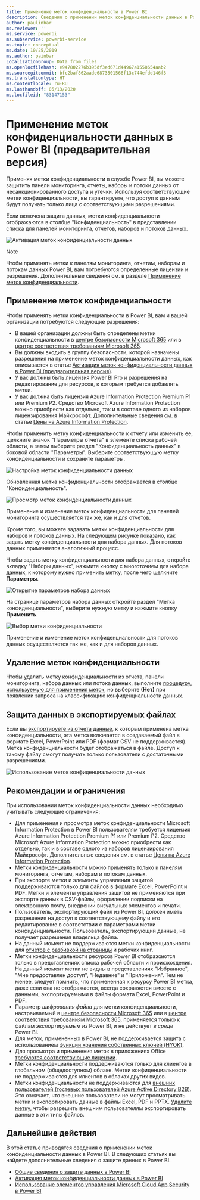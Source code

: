 ```yaml
---
title: Применение меток конфиденциальности в Power BI
description: Сведения о применении меток конфиденциальности данных в Power BI
author: paulinbar
ms.reviewer: ''
ms.service: powerbi
ms.subservice: powerbi-service
ms.topic: conceptual
ms.date: 10/25/2019
ms.author: painbar
LocalizationGroup: Data from files
ms.openlocfilehash: e947802276b395df3ed671d44967a1558654aab2
ms.sourcegitcommit: bfc2baf862aade6873501566f13c744efdd146f3
ms.translationtype: HT
ms.contentlocale: ru-RU
ms.lasthandoff: 05/13/2020
ms.locfileid: "83147153"
---
```

# <a name="apply-data-sensitivity-labels-in-power-bi-preview"></a>Применение меток конфиденциальности данных в Power BI (предварительная версия)

Применяя метки конфиденциальности в службе Power BI, вы можете защитить панели мониторинга, отчеты, наборы и потоки данных от несанкционированного доступа и утечки. Используя соответствующие метки конфиденциальности, вы гарантируете, что доступ к данным будут получать только лица с соответствующими разрешениями.

Если включена защита данных, метки конфиденциальности отображаются в столбце "Конфиденциальность" в представлении списка для панелей мониторинга, отчетов, наборов и потоков данных.

![Активация меток конфиденциальности данных](media/service-security-apply-data-sensitivity-labels/apply-data-sensitivity-labels-01.png)

> [!NOTE]
> Чтобы применять метки к панелям мониторинга, отчетам, наборам и потокам данных Power BI, вам потребуются определенные лицензии и разрешения. Дополнительные сведения см. в разделе [Применение меток конфиденциальности](#applying-sensitivity-labels).

## <a name="applying-sensitivity-labels"></a>Применение меток конфиденциальности

Чтобы применять метки конфиденциальности в Power BI, вам и вашей организации потребуются следующие разрешения:

* В вашей организации должны быть определены метки конфиденциальности в [центре безопасности Microsoft 365](https://security.microsoft.com/) или в [центре соответствия требованиям Microsoft 365](https://compliance.microsoft.com/).
* Вы должны входить в группу безопасности, которой назначены разрешения на применение меток конфиденциальности данных, как описывается в статье [Активация меток конфиденциальности данных в Power BI (предварительная версия)](../admin/service-security-enable-data-sensitivity-labels.md#enable-data-sensitivity-labels).
* У вас должны быть лицензия Power BI Pro и разрешения на редактирование для ресурсов, к которым требуется добавлять метки. 
* У вас должна быть лицензия Azure Information Protection Premium P1 или Premium P2. Средство Microsoft Azure Information Protection можно приобрести как отдельно, так и в составе одного из наборов лицензирования Майкрософт. Дополнительные сведения см. в статье [Цены на Azure Information Protection](https://azure.microsoft.com/pricing/details/information-protection/).

Чтобы применить метку конфиденциальности к отчету или изменить ее, щелкните значок "Параметры отчета" в элементе списка рабочей области, а затем выберите раздел "Конфиденциальность данных" в боковой области "Параметры". Выберите соответствующую метку конфиденциальности и сохраните параметры.

![Настройка меток конфиденциальности данных](media/service-security-apply-data-sensitivity-labels/apply-data-sensitivity-labels-02.png)

Обновленная метка конфиденциальности отображается в столбце "Конфиденциальность". 

![Просмотр меток конфиденциальности данных](media/service-security-apply-data-sensitivity-labels/apply-data-sensitivity-labels-03.png)

Применение и изменение меток конфиденциальности для панелей мониторинга осуществляется так же, как и для отчетов. 

Кроме того, вы можете задавать метки конфиденциальности для наборов и потоков данных. На следующем рисунке показано, как задать метку конфиденциальности для набора данных. Для потоков данных применяется аналогичный процесс.

Чтобы задать метку конфиденциальности для набора данных, откройте вкладку "Наборы данных", нажмите кнопку с многоточием для набора данных, к которому нужно применить метку, после чего щелкните **Параметры**.

![Открытие параметров набора данных](media/service-security-apply-data-sensitivity-labels/apply-data-sensitivity-labels-05.png)

На странице параметров набора данных откройте раздел "Метка конфиденциальности", выберите нужную метку и нажмите кнопку **Применить**.

![Выбор метки конфиденциальности](media/service-security-apply-data-sensitivity-labels/apply-data-sensitivity-labels-06.png)

Применение и изменение меток конфиденциальности для потоков данных осуществляется так же, как и для наборов данных.

## <a name="removing-sensitivity-labels"></a>Удаление меток конфиденциальности
Чтобы удалить метку конфиденциальности из отчета, панели мониторинга, набора данных или потока данных, выполните [процедуру, используемую для применения меток](#applying-sensitivity-labels), но выберите **(Нет)** при появлении запроса на классификацию конфиденциальности данных. 

## <a name="data-protection-in-exported-files"></a>Защита данных в экспортируемых файлах

Если вы [экспортируете из отчета данные](https://docs.microsoft.com/power-bi/consumer/end-user-export), к которым применена метка конфиденциальности, эта метка включается в создаваемый файл в формате Excel, PowerPoint или PDF (формат CSV не поддерживается). Метка конфиденциальности будет отображаться в файле. Доступ к такому файлу смогут получать только пользователи с достаточными разрешениями.

![Использование меток конфиденциальности данных](media/service-security-apply-data-sensitivity-labels/apply-data-sensitivity-labels-04b.png)

## <a name="considerations-and-limitations"></a>Рекомендации и ограничения

При использовании меток конфиденциальности данных необходимо учитывать следующие ограничения:

* Для применения и просмотра меток конфиденциальности Microsoft Information Protection в Power BI пользователям требуется лицензия Azure Information Protection Premium P1 или Premium P2. Средство Microsoft Azure Information Protection можно приобрести как отдельно, так и в составе одного из наборов лицензирования Майкрософт. Дополнительные сведения см. в статье [Цены на Azure Information Protection](https://azure.microsoft.com/pricing/details/information-protection/).
* Метки конфиденциальности можно применять только к панелям мониторинга, отчетам, наборам и потокам данных.
* При экспорте метки и элементы управления защитой поддерживаются только для файлов в формате Excel, PowerPoint и PDF. Метки и элементы управления защитой не применяются при экспорте данных в CSV-файлы, оформлении подписки на электронную почту, внедрении визуальных элементов и печати.
* Пользователь, экспортирующий файл из Power BI, должен иметь разрешения на доступ к соответствующему файлу и его редактирование в соответствии с параметрами метки конфиденциальности. Пользователь, экспортирующий данные, не получает разрешения владельца файла. 
* На данный момент не поддерживаются метки конфиденциальности для [отчетов с разбивкой на страницы]( https://docs.microsoft.com/power-bi/paginated-reports-report-builder-power-bi) и рабочих книг. 
* Метки конфиденциальности ресурсов Power BI отображаются только в представлениях списка рабочей области и происхождения. На данный момент метки не видны в представлениях "Избранное", "Мне предоставлен доступ", "Недавние" и "Приложения". Тем не менее, следует помнить, что примененная к ресурсу Power BI метка, даже если она не отображается, всегда сохраняется вместе с данными, экспортируемыми в файлы формата Excel, PowerPoint и PDF.
* Параметр *шифрования файла* для метки конфиденциальности, настраиваемый в [центре безопасности Microsoft 365](https://security.microsoft.com/) или в [центре соответствия требованиям Microsoft 365](https://compliance.microsoft.com/), применяется только к файлам *экспортируемым из* Power BI, и не действует *в среде* Power BI.
* Для меток, примененных в Power BI, не поддерживается защита с использованием [функции хранения собственных ключей (HYOK)](https://docs.microsoft.com/azure/information-protection/configure-adrms-restrictions).
* Для просмотра и применения меток в приложениях Office [требуются соответствующие лицензии](https://docs.microsoft.com/microsoft-365/compliance/get-started-with-sensitivity-labels#subscription-and-licensing-requirements-for-sensitivity-labels).
* Метки конфиденциальности поддерживаются только для клиентов в глобальном (общедоступном) облаке. Метки конфиденциальности не поддерживаются для клиентов в облаках других видов.
* Метки конфиденциальности не поддерживаются для [внешних пользователей (гостевых пользователей Azure Active Directory B2B)](../admin/service-admin-azure-ad-b2b.md). Это означает, что внешние пользователи не могут просматривать метки и экспортировать данные в файлы Excel, PDF и PPTX. [Удалите метку](#removing-sensitivity-labels), чтобы разрешить внешним пользователям экспортировать данные в эти типы файлов.

## <a name="next-steps"></a>Дальнейшие действия

В этой статье приводятся сведения о применении меток конфиденциальности данных в Power BI. В следующих статьях вы найдете дополнительные сведения о защите данных в Power BI. 

* [Общие сведения о защите данных в Power BI](../admin/service-security-data-protection-overview.md)
* [Активация меток конфиденциальности данных в Power BI](../admin/service-security-enable-data-sensitivity-labels.md)
* [Использование элементов управления Microsoft Cloud App Security в Power BI](../admin/service-security-using-microsoft-cloud-app-security-controls.md)